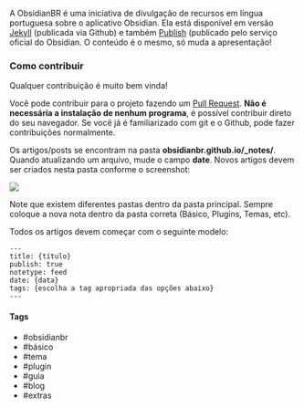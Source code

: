 A ObsidianBR é uma iniciativa de divulgação de recursos em língua portuguesa sobre o aplicativo Obsidian. Ela está disponível em versão <a href="https://obsidianbr.github.io">Jekyll</a> (publicada via Github) e também <a href="https://publish.obsidian.md/obsidianbr">Publish</a> (publicado pelo serviço oficial do Obsidian. O conteúdo é o mesmo, só muda a apresentação!

### Como contribuir

Qualquer contribuição é muito bem vinda!

Você pode contribuir para o projeto fazendo um <a href="https://docs.github.com/pt/pull-requests/collaborating-with-pull-requests/proposing-changes-to-your-work-with-pull-requests/creating-a-pull-request">Pull Request</a>. <b>Não é necessária a instalação de nenhum programa</b>, é possível contribuir direto do seu navegador. Se você já é familiarizado com git e o Github, pode fazer contribuições normalmente.

Os artigos/posts se encontram na pasta <b>obsidianbr.github.io/_notes/</b>. Quando atualizando um arquivo, mude o campo <b>date</b>. Novos artigos devem ser criados nesta pasta conforme o screenshot:

<img src="https://github.com/obsidianbr/obsidianbr.github.io/blob/main/assets/img/Screen%20Shot%202021-12-12%20at%2019.52.54.png?raw=true">

Note que existem diferentes pastas dentro da pasta principal. Sempre coloque a nova nota dentro da pasta correta (Básico, Plugins, Temas, etc).

Todos os artigos devem começar com o seguinte modelo:

```
---
title: {título}
publish: true
notetype: feed
date: {data}
tags: {escolha a tag apropriada das opções abaixo}
---
```

#### Tags
- #obsidianbr 
- #básico
- #tema 
- #plugin 
- #guia
- #blog
- #extras
